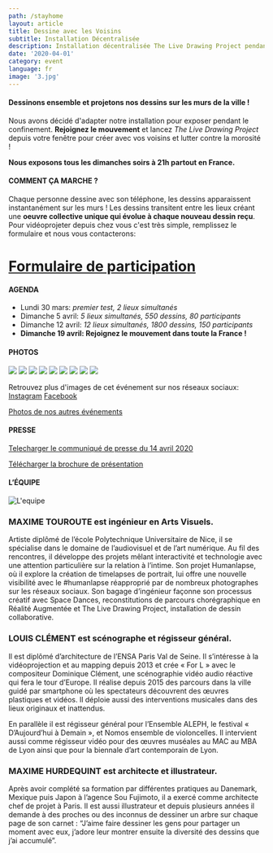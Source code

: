 ```yaml
---
path: /stayhome
layout: article
title: Dessine avec les Voisins
subtitle: Installation Décentralisée
description: Installation décentralisée The Live Drawing Project pendant le confinement 2020
date: '2020-04-01'
category: event
language: fr
image: '3.jpg'
---
```


#### Dessinons ensemble et projetons nos dessins sur les murs de la ville !

Nous avons décidé d'adapter notre installation pour exposer pendant le confinement. **Rejoignez le mouvement** et lancez _The Live Drawing Project_ depuis votre fenêtre pour créer avec vos voisins et lutter contre la morosité !

**Nous exposons tous les dimanches soirs à 21h partout en France.**

#### COMMENT ÇA MARCHE ?

Chaque personne dessine avec son téléphone, les dessins apparaissent instantanément sur les murs ! Les dessins transitent entre les lieux créant une **oeuvre collective unique qui évolue à chaque nouveau dessin reçu**. Pour vidéoprojeter depuis chez vous c'est très simple, remplissez le formulaire et nous vous contacterons:

# [Formulaire de participation](https://framaforms.org/stayhome-and-staycreative-1585829622)

#### AGENDA

- Lundi 30 mars: _premier test, 2 lieux simultanés_
- Dimanche 5 avril: _5 lieux simultanés, 550 dessins, 80 participants_
- Dimanche 12 avril: _12 lieux simultanés, 1800 dessins, 150 participants_
- **Dimanche 19 avril: Rejoignez le mouvement dans toute la France !**

#### PHOTOS

<photo-grid>
<img src="1.jpg"/>
<img src="2020_6_webw.jpg"/>
<img src="webw-1.jpg">
<img src="4.jpg"/>
<img src="2020_1_webw.jpg"/>
<img src="2020_2_webw.jpg"/>
<img src="2020_4_web.jpg"/>
<img src="map.jpg">
<img src="3.jpg"/>
</photo-grid>

Retrouvez plus d'images de cet événement sur nos réseaux sociaux: [Instagram](https://instagram.com/livedrawingproject) [Facebook](https://facebook.com/TheLiveDrawingProject)

[Photos de nos autres événements](/fr/gallery)

#### PRESSE

[Telecharger le communiqué de presse du 14 avril 2020](TheLiveDrawingProject_comPresse14avril2020.pdf)

[Télécharger la brochure de présentation](TheLiveDrawingProject_Brochure_FR.pdf)

#### L’ÉQUIPE

![L'equipe](bio.jpg)

### MAXIME TOUROUTE est ingénieur en Arts Visuels.

Artiste diplômé de l’école Polytechnique Universitaire de Nice, il se spécialise dans le domaine de l’audiovisuel et de l’art numérique. Au fil des rencontres, il développe des projets mêlant interactivité et technologie avec une attention particulière sur la relation à l’intime. Son projet Humanlapse, où il explore la création de timelapses de portrait, lui offre une nouvelle visibilité avec le #humanlapse réapproprié par de nombreux photographes sur les réseaux sociaux. Son bagage d’ingénieur façonne son processus créatif avec Space Dances, reconstitutions de parcours chorégraphique en Réalité Augmentée et The Live Drawing Project, installation de dessin collaborative.

### LOUIS CLÉMENT est scénographe et régisseur général.

Il est diplômé d’architecture de l’ENSA Paris Val de Seine. Il s’intéresse à la vidéoprojection et au mapping depuis 2013 et crée « For L » avec le compositeur Dominique Clément, une scénographie vidéo audio réactive qui fera le tour d’Europe. Il réalise depuis 2015 des parcours dans la ville guidé par smartphone où les spectateurs découvrent des œuvres plastiques et vidéos. Il déploie aussi des interventions musicales dans des lieux originaux et inattendus.

En parallèle il est régisseur général pour l’Ensemble ALEPH, le festival « D’Aujourd’hui à Demain », et Nomos ensemble de violoncelles. Il intervient aussi comme régisseur vidéo pour des œuvres muséales au MAC au MBA de Lyon ainsi que pour la biennale d’art contemporain de Lyon.

### MAXIME HURDEQUINT est architecte et illustrateur.

Après avoir complété sa formation par différentes pratiques au Danemark, Mexique puis Japon à l’agence Sou Fujimoto, il a exercé comme architecte chef de projet à Paris. Il est aussi illustrateur et depuis plusieurs années il demande à des proches ou des inconnus de
dessiner un arbre sur chaque page de son carnet : “J’aime faire dessiner les gens pour partager un moment avec eux, j’adore leur montrer ensuite la diversité des dessins que j’ai accumulé”.
